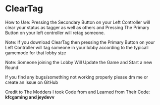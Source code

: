 # ClearTag

How to Use: Pressing the Secondary Button on your Left Controller will clear your status as tagger as well as others and Pressing The Primary Button on your left controller will retag someone.

Note: If you download ClearTag then pressing the Primary Button on your Left Controller will tag someone in your lobby according to the typicall gamemode for that lobby size

Note: Someone joining the Lobby Will Update the Game and Start a new Round

If you find any bugs/something not working properly please dm me or create an issue on GitHub


Credit to The Modders I took Code from and Learned from Their Code: **kfcgaming and jeydevv**
